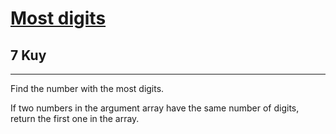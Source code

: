 <h1><a href="https://www.codewars.com/kata/5ac6932b2f317b96980000ca">Most digits</a></h1>
<h2>7 Kuy</h2>
<hr>
<p>Find the number with the most digits.</p>
<p>If two numbers in the argument array have the same number of digits, return the first one in the array.</p>